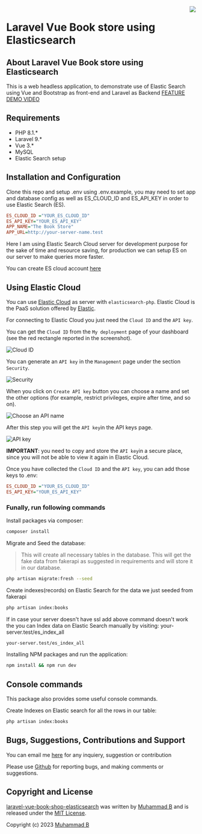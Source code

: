 <img align="right" width="auto" height="auto" src="https://www.elastic.co/static-res/images/elastic-logo-200.png"/>

# Laravel Vue Book store using Elasticsearch

## About Laravel Vue Book store using Elasticsearch

This is a web headless application, to demonstrate use of Elastic Search using Vue and Bootstrap as front-end and Laravel as Backend
[FEATURE DEMO VIDEO](https://app.usebubbles.com/MJys3HXJgKP634R5F8yZF/elastic-search-book-store-using-laravel-vue-bootstrap)

## Requirements

- PHP 8.1.*
- Laravel 9.*
- Vue 3.*
- MySQL
- Elastic Search setup

## Installation and Configuration

Clone this repo and setup .env using .env.example, you may need to set app and database config as well as ES_CLOUD_ID and 
ES_API_KEY in order to use Elastic Search (ES).

```ini
ES_CLOUD_ID ="YOUR_ES_CLOUD_ID"
ES_API_KEY="YOUR_ES_API_KEY" 
APP_NAME="The Book Store"
APP_URL=http://your-server-name.test
```

Here I am using Elastic Search Cloud server for development purpose for the sake of time and resource saving, for production we can setup ES on our server to make queries more faster.

You can create ES cloud account [here](https://cloud.elastic.co/)

## Using Elastic Cloud

You can use [Elastic Cloud](https://www.elastic.co/cloud/) as server with 
`elasticsearch-php`. Elastic Cloud is the PaaS solution offered by 
[Elastic](https://www.elastic.co).

For connecting to Elastic Cloud you just need the `Cloud ID` and the `API key`.

You can get the `Cloud ID` from the `My deployment` page of your dashboard (see 
the red rectangle reported in the screenshot).

![Cloud ID](docs/images/cloud_id.png)

You can generate an `API key` in the `Management` page under the section 
`Security`.

![Security](docs/images/create_api_key.png)

When you click on `Create API key` button you can choose a name and set the 
other options (for example, restrict privileges, expire after time, and so on).

![Choose an API name](docs/images/api_key_name.png)

After this step you will get the `API key`in the API keys page. 

![API key](docs/images/cloud_api_key.png)

**IMPORTANT**: you need to copy and store the `API key`in a secure place, since 
you will not be able to view it again in Elastic Cloud.

Once you have collected the `Cloud ID` and the `API key`, you can add those keys to .env:

```ini
ES_CLOUD_ID ="YOUR_ES_CLOUD_ID"
ES_API_KEY="YOUR_ES_API_KEY" 
```

### Funally, run following commands

Install packages via composer:

```sh
composer install
```

Migrate and Seed the database:
> This will create all necessary tables in the database.
> This will get the fake data from fakerapi as suggested in requirements and will store it in our database. 

```sh
php artisan migrate:fresh --seed
```

Create indexes(records) on Elastic Search for the data we just seeded from fakerapi

```sh
php artisan index:books
```

If in case your server doesn't have ssl add above command doesn't work the you can Index data on Elastic Search manually by visiting: your-server.test/es_index_all 

```sh
your-server.test/es_index_all
```


Installing NPM packages and run the application:

```sh
npm install && npm run dev
```

## Console commands

This package also provides some useful console commands.

Create Indexes on Elastic search for all the rows in our table:

```sh
php artisan index:books
```

## Bugs, Suggestions, Contributions and Support

You can email me [here](mailto:muhammad.begawala@gmail.com) for any inquiery, suggestion or contribution

Please use [Github](https://github.com/muhammad-07/elasticsearch-book-shop-vue-bootstrap-laravel-api) for reporting bugs, 
and making comments or suggestions.
 

## Copyright and License

[laravel-vue-book-shop-elasticsearch](https://github.com/muhammad-07/elasticsearch-book-shop-vue-bootstrap-laravel-api)
was written by [Muhammad B](mailto:muhammad.begawala@gmail.com) and is released under the 
[MIT License](LICENSE.md).

Copyright (c) 2023 [Muhammad B](mailto:muhammad.begawala@gmail.com)
